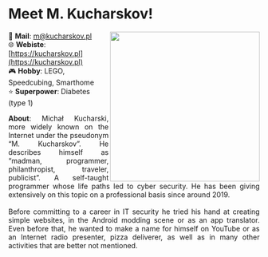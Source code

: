 # Meet M. Kucharskov!

<img align="right" src="https://raw.githubusercontent.com/notthehiddenwiki/NTHW/nthw/.github/authors/kucharskov.png" style="width: 300px">

📧 **Mail**: [m@kucharskov.pl](mailto:m@kucharskov.pl)<br>
🌐 **Webiste**: [https://kucharskov.pl](https://kucharskov.pl)<br>
🎮 **Hobby**: LEGO, Speedcubing, Smarthome<br>
⭐ **Superpower**: Diabetes (type 1)<br>

<p align="justify">
<b>About</b>: Michał Kucharski, more widely known on the Internet under the pseudonym “M.&nbsp;Kucharskov”. He describes himself as “madman, programmer, philanthropist, traveler, publicist”. A self-taught programmer whose life paths led to cyber security. He has been giving extensively on this topic on a professional basis since around 2019.<br>
<br>
Before committing to a career in IT security he tried his hand at creating simple websites, in the Android modding scene or as an app translator. Even before that, he wanted to make a name for himself on YouTube or as an Internet radio presenter, pizza deliverer, as well as in many other activities that are better not mentioned.
</p>
